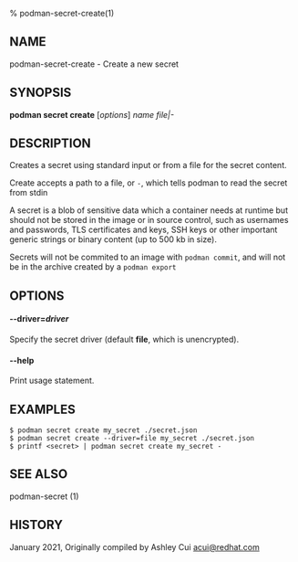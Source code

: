 % podman-secret-create(1)

## NAME
podman\-secret\-create - Create a new secret

## SYNOPSIS
**podman secret create** [*options*] *name* *file|-*

## DESCRIPTION

Creates a secret using standard input or from a file for the secret content.

Create accepts a path to a file, or `-`, which tells podman to read the secret from stdin

A secret is a blob of sensitive data which a container needs at runtime but
should not be stored in the image or in source control, such as usernames and passwords,
TLS certificates and keys, SSH keys or other important generic strings or binary content (up to 500 kb in size).

Secrets will not be commited to an image with `podman commit`, and will not be in the archive created by a `podman export`

## OPTIONS

#### **\-\-driver**=*driver*

Specify the secret driver (default **file**, which is unencrypted).

#### **\-\-help**

Print usage statement.

## EXAMPLES

```
$ podman secret create my_secret ./secret.json
$ podman secret create --driver=file my_secret ./secret.json
$ printf <secret> | podman secret create my_secret -
```

## SEE ALSO
podman-secret (1)

## HISTORY
January 2021, Originally compiled by Ashley Cui <acui@redhat.com>
